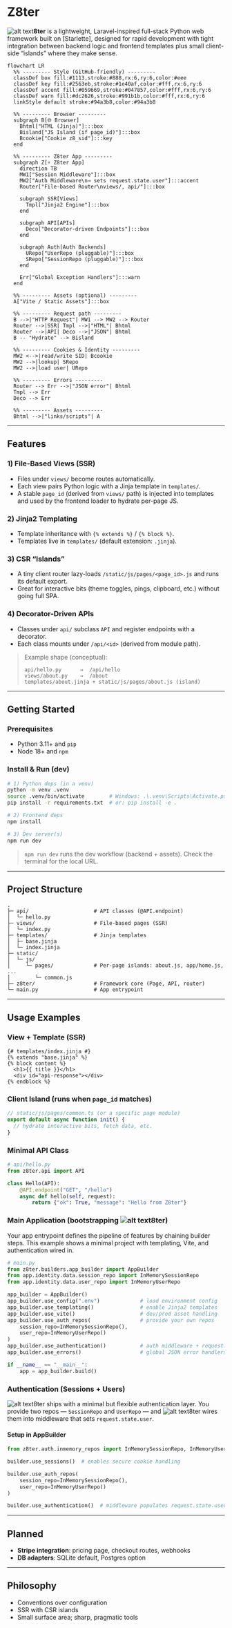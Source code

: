 # Z8ter
![alt text](z8ter.png)**8ter** is a lightweight, Laravel-inspired full-stack Python web framework built on [Starlette], designed for rapid development with tight integration between backend logic and frontend templates plus small client-side “islands” where they make sense.

```mermaid
flowchart LR
  %% --------- Style (GitHub-friendly) ---------
  classDef box fill:#1113,stroke:#888,rx:6,ry:6,color:#eee
  classDef key fill:#2563eb,stroke:#1e40af,color:#fff,rx:6,ry:6
  classDef accent fill:#059669,stroke:#047857,color:#fff,rx:6,ry:6
  classDef warn fill:#dc2626,stroke:#991b1b,color:#fff,rx:6,ry:6
  linkStyle default stroke:#94a3b8,color:#94a3b8

  %% --------- Browser ---------
  subgraph B[🌐 Browser]
    Bhtml["HTML (Jinja)"]:::box
    Bisland["JS Island (if page_id)"]:::box
    Bcookie["Cookie z8_sid"]:::key
  end

  %% --------- Z8ter App ---------
  subgraph Z[⚡ Z8ter App]
    direction TB
    MW1["Session Middleware"]:::box
    MW2["Auth Middleware\n→ sets request.state.user"]:::accent
    Router["File-based Router\nviews/, api/"]:::box

    subgraph SSR[Views]
      Tmpl["Jinja2 Engine"]:::box
    end

    subgraph API[APIs]
      Deco["Decorator-driven Endpoints"]:::box
    end

    subgraph Auth[Auth Backends]
      URepo["UserRepo (pluggable)"]:::box
      SRepo["SessionRepo (pluggable)"]:::box
    end

    Err["Global Exception Handlers"]:::warn
  end

  %% --------- Assets (optional) ---------
  A["Vite / Static Assets"]:::box

  %% --------- Request path ---------
  B -->|"HTTP Request"| MW1 --> MW2 --> Router
  Router -->|SSR| Tmpl -->|"HTML"| Bhtml
  Router -->|API| Deco -->|"JSON"| Bhtml
  B -- "Hydrate" --> Bisland

  %% --------- Cookies & Identity ---------
  MW2 <-->|read/write SID| Bcookie
  MW2 -->|lookup| SRepo
  MW2 -->|load user| URepo

  %% --------- Errors ---------
  Router --> Err -->|"JSON error"| Bhtml
  Tmpl --> Err
  Deco --> Err

  %% --------- Assets ---------
  Bhtml -->|"links/scripts"| A

```
---

## Features

### 1) File-Based Views (SSR)
- Files under `views/` become routes automatically.
- Each view pairs Python logic with a Jinja template in `templates/`.
- A stable `page_id` (derived from `views/` path) is injected into templates and used by the frontend loader to hydrate per-page JS.

### 2) Jinja2 Templating
- Template inheritance with `{% extends %}` / `{% block %}`.
- Templates live in `templates/` (default extension: `.jinja`).

### 3) CSR “Islands”
- A tiny client router lazy-loads `/static/js/pages/<page_id>.js` and runs its default export.
- Great for interactive bits (theme toggles, pings, clipboard, etc.) without going full SPA.

### 4) Decorator-Driven APIs
- Classes under `api/` subclass `API` and register endpoints with a decorator.
- Each class mounts under `/api/<id>` (derived from module path).

> Example shape (conceptual):
> ```
> api/hello.py      →  /api/hello
> views/about.py    →  /about
> templates/about.jinja + static/js/pages/about.js (island)
> ```

---

## Getting Started

### Prerequisites
- Python 3.11+ and `pip`
- Node 18+ and `npm`

### Install & Run (dev)
```bash
# 1) Python deps (in a venv)
python -m venv .venv
source .venv/bin/activate        # Windows: .\.venv\Scripts\Activate.ps1
pip install -r requirements.txt  # or: pip install -e .

# 2) Frontend deps
npm install

# 3) Dev server(s)
npm run dev
````

> `npm run dev` runs the dev workflow (backend + assets). Check the terminal for the local URL.

---

## Project Structure

```
.
├─ api/                     # API classes (@API.endpoint)
│  └─ hello.py
├─ views/                   # File-based pages (SSR)
│  └─ index.py
├─ templates/               # Jinja templates
│  ├─ base.jinja
│  └─ index.jinja
├─ static/
│  └─ js/
│     └─ pages/             # Per-page islands: about.js, app/home.js, ...
│        └─ common.js
├─ z8ter/                   # Framework core (Page, API, router)
└─ main.py                  # App entrypoint
```

---

## Usage Examples

### View + Template (SSR)

```jinja
{# templates/index.jinja #}
{% extends "base.jinja" %}
{% block content %}
  <h1>{{ title }}</h1>
  <div id="api-response"></div>
{% endblock %}
```

### Client Island (runs when `page_id` matches)

```ts
// static/js/pages/common.ts (or a specific page module)
export default async function init() {
  // hydrate interactive bits, fetch data, etc.
}
```

### Minimal API Class

```python
# api/hello.py
from z8ter.api import API

class Hello(API):
    @API.endpoint("GET", "/hello")
    async def hello(self, request):
        return {"ok": True, "message": "Hello from Z8ter"}
```

### Main Application (bootstrapping ![alt text](image-3.png)8ter)

Your app entrypoint defines the pipeline of features by chaining builder steps.
This example shows a minimal project with templating, Vite, and authentication wired in.

```python
# main.py
from z8ter.builders.app_builder import AppBuilder
from app.identity.data.session_repo import InMemorySessionRepo
from app.identity.data.user_repo import InMemoryUserRepo

app_builder = AppBuilder()
app_builder.use_config(".env")             # load environment config
app_builder.use_templating()               # enable Jinja2 templates
app_builder.use_vite()                     # dev/prod asset handling
app_builder.use_auth_repos(                # provide your own repos
    session_repo=InMemorySessionRepo(),
    user_repo=InMemoryUserRepo()
)
app_builder.use_authentication()           # auth middleware + request.state.user
app_builder.use_errors()                   # global JSON error handlers

if __name__ == "__main__":
    app = app_builder.build()
```

### Authentication (Sessions + Users)

![alt text](z8ter.png)8ter ships with a minimal but flexible authentication layer.
You provide two repos — `SessionRepo` and `UserRepo` — and ![alt text](z8ter.png)8ter wires them into middleware that sets `request.state.user`.

#### Setup in AppBuilder

```python
from z8ter.auth.inmemory_repos import InMemorySessionRepo, InMemoryUserRepo

builder.use_sessions()  # enables secure cookie handling

builder.use_auth_repos(
    session_repo=InMemorySessionRepo(),
    user_repo=InMemoryUserRepo()
)

builder.use_authentication()  # middleware populates request.state.user
```

---

##  Planned
* **Stripe integration**: pricing page, checkout routes, webhooks
* **DB adapters**: SQLite default, Postgres option

---

## Philosophy

* Conventions over configuration
* SSR with CSR islands
* Small surface area; sharp, pragmatic tools
